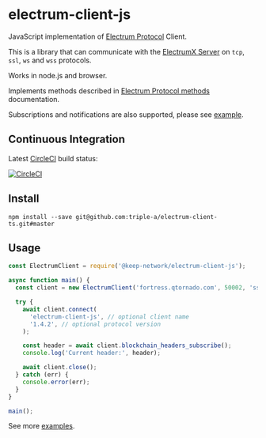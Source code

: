 # electrum-client-js

JavaScript implementation of [Electrum Protocol] Client.

This is a library that can communicate with the [ElectrumX Server]
on `tcp`, `ssl`, `ws` and `wss` protocols.

Works in node.js and browser.

Implements methods described in [Electrum Protocol methods] documentation.

Subscriptions and notifications are also supported, please see [example](example/subscribe.js).

## Continuous Integration

Latest [CircleCI](.circleci/) build status:

[![CircleCI](https://circleci.com/gh/keep-network/electrum-client-js.svg?style=svg)](https://circleci.com/gh/keep-network/electrum-client-js)

## Install

```
npm install --save git@github.com:triple-a/electrum-client-ts.git#master
```

## Usage

```js
const ElectrumClient = require('@keep-network/electrum-client-js');

async function main() {
  const client = new ElectrumClient('fortress.qtornado.com', 50002, 'ssl');

  try {
    await client.connect(
      'electrum-client-js', // optional client name
      '1.4.2', // optional protocol version
    );

    const header = await client.blockchain_headers_subscribe();
    console.log('Current header:', header);

    await client.close();
  } catch (err) {
    console.error(err);
  }
}

main();
```

See more [examples](example/).

[electrum protocol]: https://electrumx.readthedocs.io/en/latest/protocol.html
[electrum protocol methods]: https://electrumx.readthedocs.io/en/latest/protocol-methods.html
[electrumx server]: https://electrumx.readthedocs.io/en/latest/
